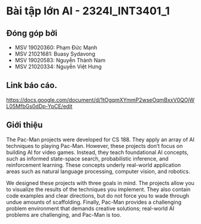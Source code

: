 # Bài tập lớn AI - 2324I_INT3401_1

## Đóng góp bởi

- MSV 19020360: Phạm Đức Mạnh
- MSV 21021681: Buasy Sydavong
- MSV 19020583: Nguyễn Thành Nam
- MSV 21020334: Nguyễn Việt Hưng

## Link báo cáo.
https://docs.google.com/document/d/1tOgqmXYmmP2wseOqmBxxV0QOjWL05MfbGs0dDp-YpCE/edit

## Giới thiệu

The Pac-Man projects were developed for CS 188. They apply an array of AI techniques to playing Pac-Man. However, these projects don’t focus on building AI for video games. Instead, they teach foundational AI concepts, such as informed state-space search, probabilistic inference, and reinforcement learning. These concepts underly real-world application areas such as natural language processing, computer vision, and robotics.

We designed these projects with three goals in mind. The projects allow you to visualize the results of the techniques you implement. They also contain code examples and clear directions, but do not force you to wade through undue amounts of scaffolding. Finally, Pac-Man provides a challenging problem environment that demands creative solutions; real-world AI problems are challenging, and Pac-Man is too.
